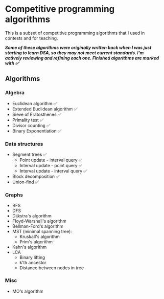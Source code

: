 # Competitive programming algorithms

This is a subset of competitive programming algorithms that I used in contests and for teaching.

***Some of these algorithms were originally written back when I was just starting to learn DSA, so they may not meet current standards. I'm actively reviewing and refining each one. Finished algorithms are marked with ✅***

## Algorithms

### Algebra

- Euclidean algorithm ✅
- Extended Euclidean algorithm ✅
- Sieve of Eratosthenes ✅
- Primality test ✅
- Divisor counting ✅
- Binary Exponentiation ✅

### Data structures

- Segment trees ✅
  - Point update - interval query ✅
  - Interval update - point query ✅
  - Interval update - interval query ✅
- Block decomposition ✅
- Union-find ✅

### Graphs

- BFS
- DFS
- Dijkstra's algorithm
- Floyd-Warshall's algorithm
- Bellman-Ford's algorithm
- MST (minimal spanning tree):
  - Kruskall's algorithm
  - Prim's algorithm
- Kahn's algorithm
- LCA
  - Binary lifting
  - k'th ancestor
  - Distance between nodes in tree

### Misc

- MO's algorithm
